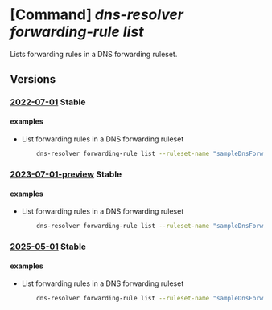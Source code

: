 # [Command] _dns-resolver forwarding-rule list_

Lists forwarding rules in a DNS forwarding ruleset.

## Versions

### [2022-07-01](/Resources/mgmt-plane/L3N1YnNjcmlwdGlvbnMve30vcmVzb3VyY2Vncm91cHMve30vcHJvdmlkZXJzL21pY3Jvc29mdC5uZXR3b3JrL2Ruc2ZvcndhcmRpbmdydWxlc2V0cy97fS9mb3J3YXJkaW5ncnVsZXM=/2022-07-01.xml) **Stable**

<!-- mgmt-plane /subscriptions/{}/resourcegroups/{}/providers/microsoft.network/dnsforwardingrulesets/{}/forwardingrules 2022-07-01 -->

#### examples

- List forwarding rules in a DNS forwarding ruleset
    ```bash
        dns-resolver forwarding-rule list --ruleset-name "sampleDnsForwardingRuleset" --resource- group "sampleResourceGroup"
    ```

### [2023-07-01-preview](/Resources/mgmt-plane/L3N1YnNjcmlwdGlvbnMve30vcmVzb3VyY2Vncm91cHMve30vcHJvdmlkZXJzL21pY3Jvc29mdC5uZXR3b3JrL2Ruc2ZvcndhcmRpbmdydWxlc2V0cy97fS9mb3J3YXJkaW5ncnVsZXM=/2023-07-01-preview.xml) **Stable**

<!-- mgmt-plane /subscriptions/{}/resourcegroups/{}/providers/microsoft.network/dnsforwardingrulesets/{}/forwardingrules 2023-07-01-preview -->

#### examples

- List forwarding rules in a DNS forwarding ruleset
    ```bash
        dns-resolver forwarding-rule list --ruleset-name "sampleDnsForwardingRuleset" --resource- group "sampleResourceGroup"
    ```

### [2025-05-01](/Resources/mgmt-plane/L3N1YnNjcmlwdGlvbnMve30vcmVzb3VyY2Vncm91cHMve30vcHJvdmlkZXJzL21pY3Jvc29mdC5uZXR3b3JrL2Ruc2ZvcndhcmRpbmdydWxlc2V0cy97fS9mb3J3YXJkaW5ncnVsZXM=/2025-05-01.xml) **Stable**

<!-- mgmt-plane /subscriptions/{}/resourcegroups/{}/providers/microsoft.network/dnsforwardingrulesets/{}/forwardingrules 2025-05-01 -->

#### examples

- List forwarding rules in a DNS forwarding ruleset
    ```bash
        dns-resolver forwarding-rule list --ruleset-name "sampleDnsForwardingRuleset" --resource- group "sampleResourceGroup"
    ```
